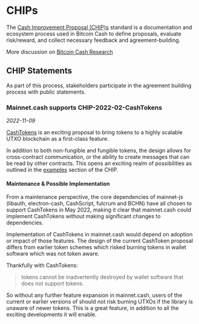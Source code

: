 # CHIPs

The [Cash Improvement Proposal (CHIP)s](https://gitlab.com/im_uname/cash-improvement-proposals/-/blob/master/CHIPs.md) standard is a documentation and ecosystem process used in Bitcoin Cash to define proposals, evaluate risk/reward, and collect necessary feedback and agreement-building.

More discussion on [Bitcoin Cash Research](https://bitcoincashresearch.org/t/chips-a-more-detailed-process-recommendation/309)

## CHIP Statements

As part of this process, stakeholders participate in the agreement building process with public statements.

### Mainnet.cash supports CHIP-2022-02-CashTokens

*2022-11-09*

[CashTokens](https://github.com/bitjson/cashtokens#readme) is an exciting proposal to bring tokens to a highly scalable UTXO blockchain as a first-class feature. 

In addition to both non-fungible and fungible tokens, the design allows for cross-contract communication, or the ability to create messages that can be read by other contracts. This opens an exciting realm of possibilities as outlined in the [examples](https://github.com/bitjson/cashtokens/blob/master/examples.md#usage-examples) section of the CHIP.

#### Maintenance & Possible Implementation

From a maintenance perspective, the core dependencies of mainnet-js (libauth, electron-cash, CashScript, fulcrum and BCHN) have all chosen to support CashTokens in May 2022, making it clear that mainnet.cash could implement CashTokens without making significant changes to dependencies.

Implementation of CashTokens in mainnet.cash would depend on adoption or impact of those features. The design of the current CashToken proposal differs from earlier token schemes which risked burning tokens in wallet software which was not token aware. 

Thankfully with CashTokens:

> tokens cannot be inadvertently destroyed by wallet software that does not support tokens.

So without any further feature expansion in mainnet.cash, users of the current or earlier versions of should not risk burning UTXOs if the library is unaware of newer tokens. This is a great feature, in addition to all the exciting developments it will enable.